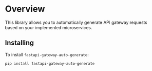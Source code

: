 # Overview

This library allows you to automatically generate API gateway requests based on your implemented microservices.

## Installing


To install `fastapi-gateway-auto-generate`:

```bash
pip install fastapi-gateway-auto-generate
```

